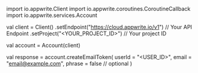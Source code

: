 import io.appwrite.Client
import io.appwrite.coroutines.CoroutineCallback
import io.appwrite.services.Account

val client = Client()
    .setEndpoint("https://cloud.appwrite.io/v1") // Your API Endpoint
    .setProject("<YOUR_PROJECT_ID>") // Your project ID

val account = Account(client)

val response = account.createEmailToken(
    userId = "<USER_ID>",
    email = "email@example.com",
    phrase = false // optional
)
